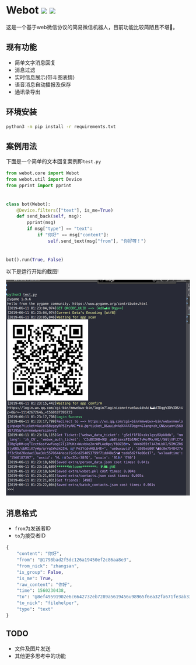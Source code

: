 # Webot ![](https://img.shields.io/badge/language-python3-orange.svg) ![](https://img.shields.io/badge/power_by-Wechat-Green.svg)

这是一个基于web微信协议的简易微信机器人，目前功能比较简陋且不堪🙈。

## 现有功能

  -  简单文字消息回复
  -  消息过滤
  -  实时信息展示(带斗图表情)
  -  语音消息自动播报及保存
  -  通讯录导出

## 环境安装

```sh
python3 -m pip install -r requirements.txt
```

## 案例用法
下面是一个简单的文本回复案例即```test.py```

```python
from webot.core import Webot
from webot.util import Device
from pprint import pprint


class bot(Webot):
    @Device.filters(["text"], is_me=True)
    def send_back(self, msg):
        pprint(msg)
        if msg["type"] == "text":
            if "你好" == msg["content"]:
                self.send_text(msg["from"], "你好呀！")


bot().run(True, False)
```
以下是运行开始的截图!

![](./media/demo.png)

## 消息格式

  -  `from`为发送者ID
  -  `to`为接受者ID

```python
{
	"content": "你好",
	"from": "@1798bad2f5dc126a19450ef2c86aa8e3",
 	"from_nick": "zhangsan",
	"is_group": False,
	"is_me": True,
	"raw_content": "你好",
	"time": 1560230438,
	"to": "@8ef49591902e6c6642732eb7289a5619456u98965f6ea32fa671fe3ab33a002f",
	"to_nick": "filehelper",
	"type": "text"
}

```

## TODO

  -  文件及图片发送
  -  其他更多思考中的功能